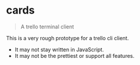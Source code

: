 # cards
>A trello terminal client

This is a very rough prototype for a trello cli client.

* It may not stay written in JavaScript.
* It may not be the prettiest or support all features.
